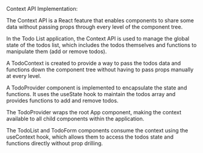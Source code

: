 Context API Implementation:

The Context API is a React feature that enables components to share some data without passing props through every level of the component tree.

In the Todo List application, the Context API is used to manage the global state of the todos list,
which includes the todos themselves and functions to manipulate them (add or remove todos).

A TodoContext is created to provide a way to pass the todos data and functions down the component tree
without having to pass props manually at every level.

A TodoProvider component is implemented to encapsulate the state and functions. 
It uses the useState hook to maintain the todos array and provides functions to add and remove todos.

The TodoProvider wraps the root App component, making the context available to all child components within the application.

The TodoList and TodoForm components consume the context using the useContext hook, 
which allows them to access the todos state and functions directly without prop drilling.
